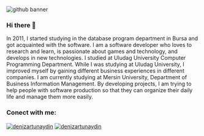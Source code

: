 ![github banner](https://user-images.githubusercontent.com/10851249/107142430-f2a9c300-693f-11eb-9b3c-6f499b03504f.png)

### Hi there 👋

In 2011, I started studying in the database program department in Bursa and got acquainted with the software. I am a software developer who loves to research and learn, is passionate about games and technology, and develops in new technologies. I studied at Uludag University Computer Programming Department. While I was studying at Uludag University, I improved myself by gaining different business experiences in different companies. I am currently studying at Mersin University, Department of Business Information Management. By developing projects, I am trying to help people with software production so that they can organize their daily life and manage them more easily.

### Conect with me:
<a href="https://www.linkedin.com/in/denizartunaydin/" target="_blank"><img align="center" src="https://img.shields.io/badge/Linkedin%20-%230077B5.svg?&style=for-the-badge&logo=Linkedin&logoColor=white" alt="denizartunaydin"/></a> 
<a href="mailto:denizartunaydin@gmail.com" target="_blank"><img align="center" src="https://img.shields.io/badge/Gmail%20-%23323330.svg?&style=for-the-badge&logo=Gmail&logoColor=red" alt="denizartunaydin"/></a> 

